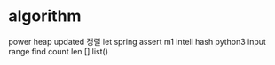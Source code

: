# algorithm
power
heap
updated
정렬
let
spring
assert
m1
inteli
hash
python3
input
range
find
count
len
[]
list()
